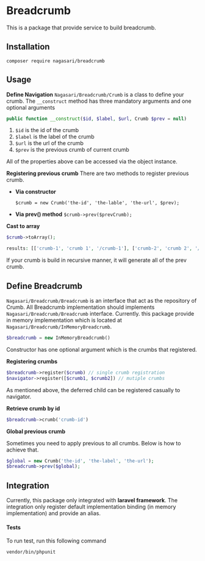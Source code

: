 #  **Breadcrumb**

This is a package that provide service to build breadcrumb.

## **Installation**

```
composer require nagasari/breadcrumb
```

## **Usage**
**Define Navigation**
`Nagasari/Breadcrumb/Crumb`  is  a class to define your crumb. The `__construct` method has three mandatory arguments and one optional arguments

```php
public function __construct($id, $label, $url, Crumb $prev = null)
```

 1. `$id` is the id of the crumb
 2. `$label`  is the label of the crumb
 3. `$url` is the url of the crumb
 4. `$prev` is the previous crumb of current crumb

All of the properties above can be accessed via the object instance.

**Registering previous crumb**
There are two methods to register previous crumb.

 - **Via constructor**

    `$crumb = new Crumb('the-id', 'the-lable', 'the-url', $prev);`

 - **Via prev() method**
    `$crumb->prev($prevCrumb);`

**Cast to array**

```php
$crumb->toArray();

results: [['crumb-1', 'crumb 1', '/crumb-1'], ['crumb-2', 'crumb 2', '/crumb-2']]
```

If your crumb is build in recursive manner, it will generate all of the prev crumb.

## **Define Breadcrumb**
`Nagasari/Breadcrumb/Breadcrumb`  is an interface that act as the repository of Crumb. All Breadcrumb implementation should implements `Nagasari/Breadcrumb/Breadcrumb` interface. Currently. this package provide in memory implementation which is located at `Nagasari/Breadcrumb/InMemoryBreadcrumb`.

```php
$breadcrumb = new InMemoryBreadcrumb()
```
Constructor has one optional argument which is the crumbs that registered.

**Registering crumbs**

```php
$breadcrumb->register($crumb) // single crumb registration
$navigator->register([$crumb1, $crumb2]) // mutiple crumbs
```

As mentioned above, the deferred child can be registered casually to navigator.

**Retrieve crumb by id**

```php
$breadcrumb->crumb('crumb-id')
```

**Global previous crumb**

Sometimes you need to apply previous to all crumbs. Below is how to achieve that.

```php
$global = new Crumb('the-id', 'the-label', 'the-url');
$breadcrumb->prev($global);
```

## **Integration**

Currently, this package only integrated with **laravel framework**. The integration only register default implementation binding (in memory implementation) and provide an alias.

#### **Tests**
To run test, run this following command

```
vendor/bin/phpunit
```